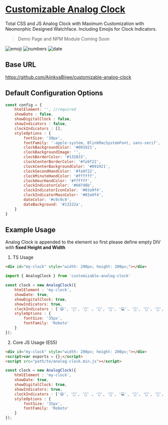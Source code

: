 
# [Customizable Analog Clock](https://github.com/AjinkyaBijwe/customizable-analog-clock "Analog Clock")

Total CSS and JS Analog Clock with Maximum Customization with Neomorphic Designed Watchface. Including Emojis for Clock Indicators.

> Demo Page and NPM Module Coming Soon

![emoji](https://user-images.githubusercontent.com/8812357/87088012-110cdc00-c202-11ea-874b-29e06a74ccb5.png)
![numbers](https://user-images.githubusercontent.com/8812357/87088015-110cdc00-c202-11ea-9ea8-35a7ba5577b4.png)
![date](https://user-images.githubusercontent.com/8812357/87088011-10744580-c202-11ea-88e1-63af0df4dea5.png)

## Base URL
https://github.com/AjinkyaBijwe/customizable-analog-clock

## Default Configuration Options
```javascript
const config = {
    htmlElement: '', //required
    showDate : false,
    showDigitalClock : false,
    showIndicators : false,
    clockIndicators : [],
    styleOptions : {
        fontSize: '30px',
        fontFamily: '-apple-system, BlinkMacSystemFont, sans-serif',
        clockBackgroundColor: '#091921',
        clockBackgroundImage: '',
        clockBorderColor: '#132833',
        clockCenterBorderColor: '#fa9f22',
        clockCenterBackgroundColor: '#091921',
        clockSecondHandColor: '#fa9f22',
        clockMinuteHandColor: '#ffffff',
        clockHourHandColor: '#ffffff',
        clockIndicatorColor: '#607d8b',
        clockIndicatorIconColor: '#03a9f4',
        clockIndicatorMainColor: '#03a9f4',
        dateColor: '#c9c9c9',
        dateBackground: '#13222a',
    }
}
```

## Example Usage
Analog Clock is appended to the element so first please define empty DIV with **fixed Height and Width**

1. TS Usage
```HTML
<div id="my-clock" style="width: 200px; height: 200px;"></div>
```
```javascript
import { AnalogClock } from 'customizable-analog-clock'

const clock = new AnalogClock({
    htmlElement : 'my-clock',
    showDate: true,
    showDigitalClock: true,
    showIndicators: true,
    clockIndicators : ['😄', '🙂', '🥪' , '🦜', '🐊', '💻', '🐅', '🐼', '🐘', '🚴‍♂️', '🏂', '🧑']
    styleOptions : {
        fontSize: '35px',
        fontFamily: 'Roboto'
    }
});
```

2. Core JS Usage (ES5)
```HTML
<div id="my-clock" style="width: 200px; height: 200px;"></div>
<script>var exports = {};</script>
<script src="path/to/analog-clock.min.js"></script>
```
```javascript
const clock = new AnalogClock({
    htmlElement : 'my-clock',
    showDate: true,
    showDigitalClock: true,
    showIndicators: true,
    clockIndicators : ['😄', '🙂', '🥪' , '🦜', '🐊', '💻', '🐅', '🐼', '🐘', '🚴‍♂️', '🏂', '🧑']
    styleOptions : {
        fontSize: '35px',
        fontFamily: 'Roboto'
    }
});
```
